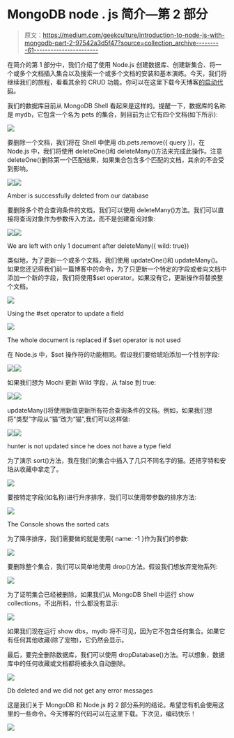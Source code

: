 # MongoDB node . js 简介—第 2 部分

> 原文：<https://medium.com/geekculture/introduction-to-node-js-with-mongodb-part-2-97542a3d5f47?source=collection_archive---------61----------------------->

在简介的第 1 部分中，我们介绍了使用 Node.js 创建数据库、创建新集合、将一个或多个文档插入集合以及搜索一个或多个文档的安装和基本演练。今天，我们将继续我们的旅程，看看其余的 CRUD 功能。你可以在这里下载今天博客[的启动代码](https://github.com/celestialheathen/node-mongo-project)。

我们的数据库目前从 MongoDB Shell 看起来是这样的。提醒一下，数据库的名称是 mydb，它包含一个名为 pets 的集合，到目前为止它有四个文档(如下所示):

![](img/ed8bdcbff7af40969d689fe986485eee.png)

要删除一个文档，我们将在 Shell 中使用 db.pets.remove({ query })，在 Node.js 中，我们将使用 deleteOne()和 deleteMany()方法来完成此操作。注意 deleteOne()删除第一个匹配结果，如果集合包含多个匹配的文档，其余的不会受到影响。

![](img/841780fe9806117a3b2febdce67dea32.png)![](img/0cb76d642e93b1889c16f308efda3cde.png)

Amber is successfully deleted from our database

要删除多个符合查询条件的文档，我们可以使用 deleteMany()方法。我们可以直接将查询对象作为参数传入方法，而不是创建查询对象:

![](img/c4a818f3a741aa074403f213866af7ae.png)![](img/783739c19732090f62c5abed9d85a0c8.png)

We are left with only 1 document after deleteMany({ wild: true})

类似地，为了更新一个或多个文档，我们使用 updateOne()和 updateMany()。如果您还记得我们前一篇博客中的命令，为了只更新一个特定的字段或者向文档中添加一个新的字段，我们将使用$set operator。如果没有它，更新操作将替换整个文档。

![](img/76a70c718ba4e488a6f138c205ecfbaa.png)

Using the #set operator to update a field

![](img/08c4b6ac64837559aac8182e7af664aa.png)

The whole document is replaced if $set operator is not used

在 Node.js 中，$set 操作符的功能相同。假设我们要给琥珀添加一个性别字段:

![](img/98f0e6fefa60f27fe41a3a9f5f10de43.png)![](img/ae3b6513217c58c78f5f0440ae014428.png)

如果我们想为 Mochi 更新 Wild 字段，从 false 到 true:

![](img/450052409a52c7baddf392fb52b83888.png)![](img/b6b6621e06f60f99ddab85f978be11f6.png)

updateMany()将使用新值更新所有符合查询条件的文档。例如，如果我们想将“类型”字段从“猫”改为“猫”,我们可以这样做:

![](img/a7e63f39a5e4f63c7d0316da42a80f00.png)![](img/cbf5735ad1b980db7ac27ce352c45081.png)

hunter is not updated since he does not have a type field

为了演示 sort()方法，我在我们的集合中插入了几只不同名字的猫。还把亨特和安珀从收藏中拿走了。

![](img/18038f3d2afd1019ef385bcb9182d647.png)

要按特定字段(如名称)进行升序排序，我们可以使用带参数的排序方法:

![](img/798c1d6a62c2e1ab2d3a37f63e503181.png)

The Console shows the sorted cats

为了降序排序，我们需要做的就是使用{ name: -1 }作为我们的参数:

![](img/7d51ec53da9e9382da2c41239a000ecc.png)

要删除整个集合，我们可以简单地使用 drop()方法。假设我们想放弃宠物系列:

![](img/647126ada978d15bfea823136a4851bf.png)

为了证明集合已经被删除，如果我们从 MongoDB Shell 中运行 show collections，不出所料，什么都没有显示:

![](img/7a24b70d4fa2dcbedef2380a586cf577.png)

如果我们现在运行 show dbs，mydb 将不可见，因为它不包含任何集合。如果它有任何其他收藏(除了宠物)，它仍然会显示。

最后，要完全删除数据库，我们可以使用 dropDatabase()方法。可以想象，数据库中的任何收藏或文档都将被永久自动删除。

![](img/1f57f84e1d3b61956355065c36a7737e.png)

Db deleted and we did not get any error messages

这是我们关于 MongoDB 和 Node.js 的 2 部分系列的结论。希望您有机会使用这里的一些命令。今天博客的代码可以在这里下载。下次见，编码快乐！

![](img/05e1dc57e9c8331912e8f79651c7b4ed.png)